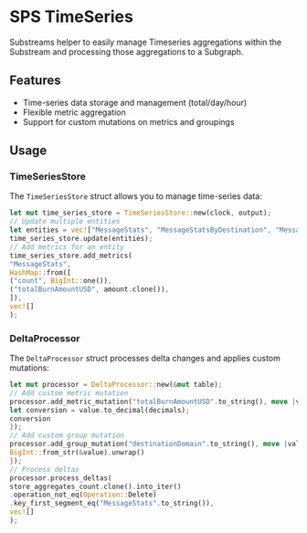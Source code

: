 # SPS TimeSeries

Substreams helper to easily manage Timeseries aggregations within the Substream and processing those aggregations to a Subgraph.

## Features

- Time-series data storage and management (total/day/hour)
- Flexible metric aggregation
- Support for custom mutations on metrics and groupings

## Usage

### TimeSeriesStore

The `TimeSeriesStore` struct allows you to manage time-series data:

```rust
let mut time_series_store = TimeSeriesStore::new(clock, output);
// Update multiple entities
let entities = vec!["MessageStats", "MessageStatsByDestination", "MessageStatsBySender", "MessageStatsByRecipient"];
time_series_store.update(entities);
// Add metrics for an entity
time_series_store.add_metrics(
"MessageStats",
HashMap::from([
("count", BigInt::one()),
("totalBurnAmountUSD", amount.clone()),
]),
vec![]
);
```

### DeltaProcessor

The `DeltaProcessor` struct processes delta changes and applies custom mutations:

```rust
let mut processor = DeltaProcessor::new(&mut table);
// Add custom metric mutation
processor.add_metric_mutation("totalBurnAmountUSD".to_string(), move |value: BigInt| {
let conversion = value.to_decimal(decimals);
conversion
});
// Add custom group mutation
processor.add_group_mutation("destinationDomain".to_string(), move |value: String| {
BigInt::from_str(&value).unwrap()
});
// Process deltas
processor.process_deltas(
store_aggregates_count.clone().into_iter()
.operation_not_eq(Operation::Delete)
.key_first_segment_eq("MessageStats".to_string()),
vec![]
);
```

